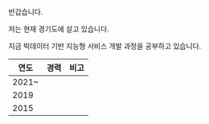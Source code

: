 반갑습니다. 

저는 현재 경기도에 살고 있습니다. 

지금 빅데이터 기반 지능형 서비스 개발 과정을 공부하고 있습니다. 

| 연도  | 경력 | 비고 |
| ----- | ---- | ---- |
| 2021~ |      |      |
| 2019  |      |      |
| 2015  |      |      |

